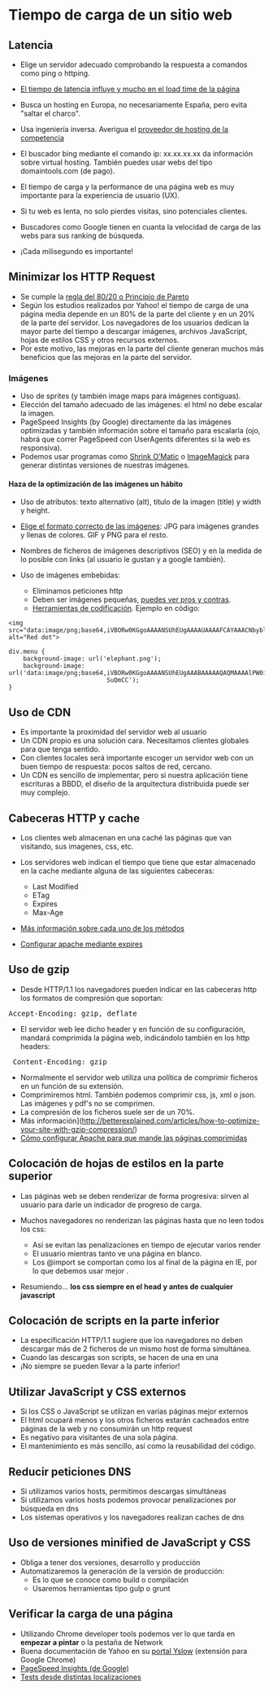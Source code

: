 # Tiempo de carga de un sitio web


## Latencia
- Elige un servidor adecuado comprobando la respuesta a comandos como ping o httping.
- [El tiempo de latencia influye y mucho en el load time de la página](http://www.igvita.com/2012/07/19/latency-the-new-web-performance-bottleneck/) 
- Busca un hosting en Europa, no necesariamente España, pero evita "saltar el charco".
- Usa ingeniería inversa. Averigua el [proveedor de hosting de la competencia](http://www.maxmind.com/en/geolocation_landing)
- El buscador bing mediante el comando ip: xx.xx.xx.xx da información sobre virtual hosting. También puedes usar webs del tipo domaintools.com (de pago).


- El tiempo de carga y la performance de una página web es muy importante para la experiencia de usuario (UX). 
- Si tu web es lenta, no solo pierdes visitas, sino potenciales clientes.
- Buscadores como Google tienen en cuanta la velocidad de carga de las webs para sus ranking de búsqueda.
- ¡Cada milisegundo es importante!


## Minimizar los HTTP Request
- Se cumple la [regla del 80/20 o Principio de Pareto](http://es.wikipedia.org/wiki/Principio_de_Pareto) 
- Según los estudios realizados por Yahoo! el tiempo de carga de una página media depende en un 80% de la parte del cliente y en un 20% de la parte del servidor. Los navegadores de los usuarios dedican la mayor parte del tiempo a descargar imágenes, archivos JavaScript, hojas de estilos CSS y otros recursos externos.
- Por este motivo, las mejoras en la parte del cliente generan muchos más beneficios que las mejoras en la parte del servidor.


### Imágenes
- Uso de sprites (y también image maps para imágenes contiguas). 
- Elección del tamaño adecuado de las imágenes: el html no debe escalar la imagen.
- PageSpeed Insights (by Google) directamente da las imágenes optimizadas y también información sobre el tamaño para escalarla (ojo, habrá que correr PageSpeed con UserAgents diferentes si la web es responsiva).
- Podemos usar programas como [Shrink O’Matic](http://toki-woki.net/p/Shrink-O-Matic/) o [ImageMagick](http://www.imagemagick.org/) para generar distintas versiones de nuestras imágenes.


#### Haza de la optimización de las imágenes un hábito
- Uso de atributos: texto alternativo (alt), título de la imagen (title) y width y height.
- [Elige el formato correcto de las imágenes](http://www.websiteoptimization.com/speed/tweak/format/): JPG para imágenes grandes y llenas de colores. GIF y PNG para el resto.
- Nombres de ficheros de imágenes descriptivos (SEO) y en la medida de lo posible con links (al usuario le gustan y a google también).


- Uso de imágenes embebidas:
  - Eliminamos peticiones http
  - Deben ser imágenes pequeñas, [puedes ver pros y contras](http://en.wikipedia.org/wiki/Data_URI_scheme).
  - [Herramientas de codificación](http://www.motobit.com/util/base64-decoder-encoder.asp). Ejemplo en código:

```
<img src="data:image/png;base64,iVBORw0KGgoAAAANSUhEUgAAAAUAAAAFCAYAAACNbyblAAAAHElEQVQI12P4//8/w38GIAXDIBKE0DHxgljNBAAO9TXL0Y4OHwAAAABJRU5ErkJggg==" alt="Red dot">
```

```
div.menu {
    background-image: url('elephant.png');
    background-image:  url('data:image/png;base64,iVBORw0KGgoAAAANSUhEUgAAABAAAAAQAQMAAAAlPW0iAAAABlBMVEUAAAD///+l2Z/dAAAAM0lEQVR4nGP4/5/h/1+G/58ZDrAz3D/McH8yw83NDDeNGe4Ug9C9zwz3gVLMDA/A6P9/AFGGFyjOXZtQAAAAAElFTk
                           SuQmCC');
}
```


## Uso de CDN
- Es importante la proximidad del servidor web al usuario
- Un CDN propio es una solución cara. Necesitamos clientes globales para que tenga sentido.
- Con clientes locales será importante escoger un servidor web con un buen tiempo de respuesta: pocos saltos de red, cercano.
- Un CDN es sencillo de implementar, pero si nuestra aplicación tiene escrituras a BBDD, el diseño de la arquitectura distribuida puede ser muy complejo.


## Cabeceras HTTP y cache
- Los clientes web almacenan en una caché las páginas que van visitando, sus imagenes, css, etc.
- Los servidores web indican el tiempo que tiene que estar almacenado en la cache mediante alguna de las siguientes cabeceras:
  - Last Modified
  - ETag
  - Expires
  - Max-Age

- [Más información sobre cada uno de los métodos](http://betterexplained.com/articles/how-to-optimize-your-site-with-http-caching/)
- [Configurar apache mediante expires](http://cjohansen.no/en/apache/using_a_far_future_expires_header)


## Uso de gzip
- Desde HTTP/1.1 los navegadores pueden indicar en las cabeceras http los formatos de compresión que soportan:
<pre>Accept-Encoding: gzip, deflate</pre>
- El servidor web lee dicho header y en función de su configuración, mandará comprimida la página web, indicándolo también en los http headers:
<pre> Content-Encoding: gzip</pre>


- Normalmente el servidor web utiliza una política de comprimir ficheros en un función de su extensión. 
- Comprimiremos html. También podemos comprimir css, js, xml o json. Las imágenes y pdf's no se comprimen.
- La compresión de los ficheros suele ser de un 70%. 
- Más información](http://betterexplained.com/articles/how-to-optimize-your-site-with-gzip-compression/)
- [Cómo configurar Apache para que mande las páginas comprimidas](http://www.pontikis.net/blog/speed-up-your-website-with-gzip-compression)


## Colocación de hojas de estilos en la parte superior
- Las páginas web se deben renderizar de forma progresiva: sirven al usuario para darle un indicador de progreso de carga.
- Muchos navegadores no renderizan las páginas hasta que no leen todos los css:
  - Así se evitan las penalizaciones en tiempo de ejecutar varios render
  - El usuario mientras tanto ve una página en blanco.
  - Los @import se comportan como los <link> al final de la página en IE, por lo que debemos usar mejor <link>.

- Resumiendo... **los css siempre en el head y antes de cualquier javascript**


## Colocación de scripts en la parte inferior
- La especificación HTTP/1.1 sugiere que los navegadores no deben descargar más de 2 ficheros de un mismo host de forma simultánea. 
- Cuando las descargas son scripts, se hacen de una en una
- ¡No siempre se pueden llevar a la parte inferior!


## Utilizar JavaScript y CSS externos
- Si los CSS o JavaScript se utilizan en varias páginas mejor externos
- El html ocupará menos y los otros ficheros estarán cacheados entre páginas de la web y no consumirán un http request
- Es negativo para visitantes de una sola página.
- El mantenimiento es más sencillo, así como la reusabilidad del código.


## Reducir peticiones DNS
- Si utilizamos varios hosts, permitimos descargas simultáneas
- Si utilizamos varios hosts podemos provocar penalizaciones por búsqueda en dns
- Los sistemas operativos y los navegadores realizan caches de dns


## Uso de versiones minified de JavaScript y CSS
- Obliga a tener dos versiones, desarrollo y producción
- Automatizaremos la generación de la versión de producción:
   - Es lo que se conoce como build o compilación
   - Usaremos herramientas tipo gulp o grunt



## Verificar la carga de una página
- Utilizando Chrome developer tools podemos ver lo que tarda en **empezar a pintar** o la pestaña de Network
- Buena documentación de Yahoo en su [portal Yslow](http://yslow.es/) (extensión para Google Chrome)
- [PageSpeed Insights (de Google)](https://developers.google.com/speed/pagespeed/insights/)
- [Tests desde distintas localizaciones](http://www.webpagetest.org/) 




